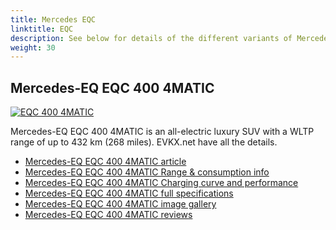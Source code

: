 ```yaml
---
title: Mercedes EQC
linktitle: EQC
description: See below for details of the different variants of Mercedes EQC
weight: 30
---
```

## Mercedes-EQ EQC 400 4MATIC

[![EQC 400 4MATIC](https://media.evkx.net/multimedia/models/mercedes/eqc/eqc_400_4matic/main_1_st.jpg)](/models/mercedes/eqc/eqc_400_4matic/)

Mercedes-EQ EQC 400 4MATIC is an all-electric luxury SUV with a WLTP range of up to 432 km (268 miles). EVKX.net have all the details. 

- [Mercedes-EQ EQC 400 4MATIC article](/models/mercedes/eqc/eqc_400_4matic/)
- [Mercedes-EQ EQC 400 4MATIC Range & consumption info](/models/mercedes/eqc/eqc_400_4matic//rangeandconsumption)
- [Mercedes-EQ EQC 400 4MATIC Charging curve and performance](/models/mercedes/eqc/eqc_400_4matic//chargingcurve)
- [Mercedes-EQ EQC 400 4MATIC full specifications](/models/mercedes/eqc/eqc_400_4matic//specifications)
- [Mercedes-EQ EQC 400 4MATIC image gallery](/models/mercedes/eqc/eqc_400_4matic//gallery)
- [Mercedes-EQ EQC 400 4MATIC reviews](/models/mercedes/eqc/eqc_400_4matic//reviews)

